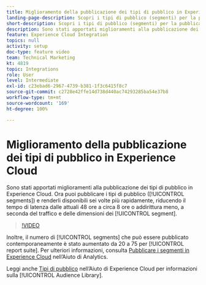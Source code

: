 ```yaml
---
title: Miglioramento della pubblicazione dei tipi di pubblico in Experience Cloud
landing-page-description: Scopri i tipi di pubblico (segmenti) per la pubblicazione e rendili disponibili più rapidamente che mai.
short-description: Scopri i tipi di pubblico (segmenti) per la pubblicazione e rendili disponibili più rapidamente che mai.
description: Sono stati apportati miglioramenti alla pubblicazione dei tipi di pubblico in Experience Cloud. Ora puoi pubblicare i tipi di pubblico (segmenti) e renderli disponibili sei volte più rapidamente, riducendo il tempo di latenza dalle attuali 48 ore a circa 8 ore, o addirittura meno a seconda del traffico e delle dimensioni dei segmenti.
feature: Experience Cloud Integration
topics: null
activity: setup
doc-type: feature video
team: Technical Marketing
kt: 4819
topic: Integrations
role: User
level: Intermediate
exl-id: c23ebad6-2967-4739-b381-1f3c6415f8c7
source-git-commit: c2728e42ffe14d738d440ac74293285ba54e37b8
workflow-type: tm+mt
source-wordcount: '169'
ht-degree: 100%

---
```


# Miglioramento della pubblicazione dei tipi di pubblico in Experience Cloud

Sono stati apportati miglioramenti alla pubblicazione dei tipi di pubblico in Experience Cloud. Ora puoi pubblicare i tipi di pubblico ([!UICONTROL segments]) e renderli disponibili sei volte più rapidamente, riducendo il tempo di latenza dalle attuali 48 ore a circa 8 ore o addirittura meno, a seconda del traffico e delle dimensioni dei [!UICONTROL segment].

>[!VIDEO](https://video.tv.adobe.com/v/32842/?quality=12&learn=on)

Inoltre, il numero di [!UICONTROL segments] che può essere pubblicato contemporaneamente è stato aumentato da 20 a 75 per [!UICONTROL report suite].
Per ulteriori informazioni, consulta [Pubblicare i segmenti in Experience Cloud](https://experienceleague.adobe.com/docs/analytics/components/segmentation/segmentation-workflow/seg-publish.html?lang=it) nell’Aiuto di Analytics.

Leggi anche [Tipi di pubblico](https://experienceleague.adobe.com/docs/core-services/interface/audiences/audience-library.html?lang=it) nell’Aiuto di Experience Cloud per informazioni sulla [!UICONTROL Audience Library].
